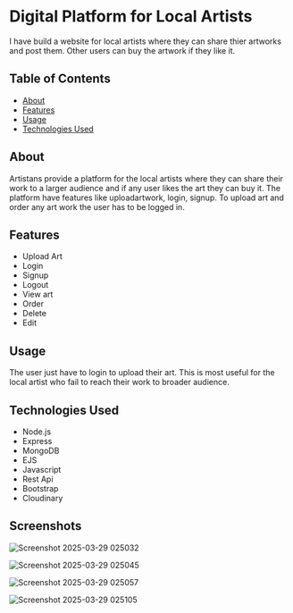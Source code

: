 # Digital Platform for Local Artists

I have build a website for local artists where they can share thier artworks and post them. Other users can buy the artwork if they like it.

## Table of Contents

- [About](#about)
- [Features](#features)
- [Usage](#usage)
- [Technologies Used](#technologies-used)

## About

Artistans provide a platform for the local artists where they can share their work to a larger audience and if any user likes the art they can buy it. The platform have features like uploadartwork, login, signup. 
To upload art and order any art work the user has to be logged in.

## Features

- Upload Art
- Login
- Signup
- Logout
- View art
- Order
- Delete
- Edit

## Usage

The user just have to login to upload their art. This is most useful for the local artist who fail to reach their work to broader audience.

## Technologies Used

- Node.js
- Express
- MongoDB
- EJS
- Javascript
- Rest Api
- Bootstrap
- Cloudinary

## Screenshots
![Screenshot 2025-03-29 025032](https://github.com/user-attachments/assets/16cb536c-5425-433f-9027-99e4f1a438c5)

![Screenshot 2025-03-29 025045](https://github.com/user-attachments/assets/13c98bbb-5f9f-444b-872e-b80ceeaa6474)

![Screenshot 2025-03-29 025057](https://github.com/user-attachments/assets/a0887103-c504-4703-94c8-aabea87def84)

![Screenshot 2025-03-29 025105](https://github.com/user-attachments/assets/4645be83-d9d4-49f1-82c5-fce16f169629)
